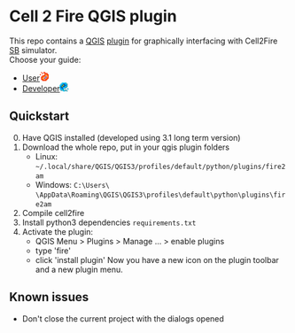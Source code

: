 # Cell 2 Fire QGIS plugin

This repo contains a [QGIS](https://qgis.org) [plugin](https://plugins.qgis.org/) for graphically interfacing with Cell2Fire [SB](https://github.com/fire2a/C2FSB) simulator.  
Choose your guide:
- [User](readme_user.md)![icon](img/icon.png)
- [Developer](readme_dev.md)![icon](img/icon_dev.png)

## Quickstart
0. Have QGIS installed (developed using 3.1 long term version)  
1. Download the whole repo, put in your qgis plugin folders  
    - Linux: `~/.local/share/QGIS/QGIS3/profiles/default/python/plugins/fire2am`
    - Windows: `C:\Users\ \AppData\Roaming\QGIS\QGIS3\profiles\default\python\plugins\fire2am`
2. Compile cell2fire
2. Install python3 dependencies `requirements.txt` 
3. Activate the plugin: 
    - QGIS Menu > Plugins > Manage ... > enable plugins
    - type 'fire'
    - click 'install plugin'
Now you have a new icon on the plugin toolbar and a new plugin menu.

## Known issues
- Don't close the current project with the dialogs opened
